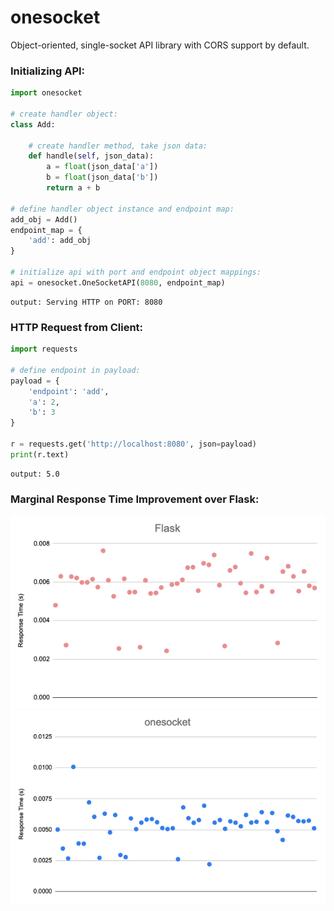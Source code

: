 # onesocket

Object-oriented, single-socket API library with CORS support by default.

### Initializing API:

```python
import onesocket

# create handler object:
class Add:

    # create handler method, take json data:
    def handle(self, json_data):
        a = float(json_data['a'])
        b = float(json_data['b'])
        return a + b

# define handler object instance and endpoint map:
add_obj = Add()
endpoint_map = {
    'add': add_obj
}

# initialize api with port and endpoint object mappings:
api = onesocket.OneSocketAPI(8080, endpoint_map)
```

```
output: Serving HTTP on PORT: 8080
```

### HTTP Request from Client:

```python
import requests

# define endpoint in payload:
payload = {
    'endpoint': 'add',
    'a': 2,
    'b': 3
}

r = requests.get('http://localhost:8080', json=payload)
print(r.text)
```

```
output: 5.0
```

### Marginal Response Time Improvement over Flask:

![Untitled](https://raw.githubusercontent.com/hershyz/onesocket/main/Untitled%201.png)
![Untitled](https://raw.githubusercontent.com/hershyz/onesocket/main/Untitled.png)
